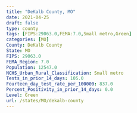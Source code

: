 ```yaml
---
title: "DeKalb County, MO"
date: 2021-04-25
draft: false
type: county
tags: [FIPS:29063.0,FEMA:7.0,Small metro,Green]
categories: [MO]
County: DeKalb County
State: MO
FIPS: 29063.0
FEMA_Region: 7.0
Population: 12547.0
NCHS_Urban_Rural_Classification: Small metro
Tests_in_prior_14_days: 105.0
Fourteen_day_test_rate_per_100000: 837.0
Percent_Positivity_in_prior_14_days: 0.0
Level: Green
url: /states/MO/dekalb-county
---
```



